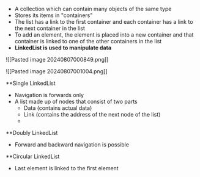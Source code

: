 - A collection which can contain many objects of the same type 
- Stores its items in "containers"
- The list has a link to the first container and each container has a link to the next container in the list
- To add an element, the element is placed into a new container and that container is linked to one of the other containers in the list
- **LinkedList is used to manipulate data**

![[Pasted image 20240807000849.png]]

![[Pasted image 20240807001004.png]]

**Single LinkedList
- Navigation is forwards only
-  A list made up of nodes that consist of two parts
	- Data (contains actual data)
	- Link (contains the address of the next node of the list)
	- 

**Doubly LinkedList
- Forward and backward navigation is possible

**Circular LinkedList
- Last element is linked to the first element